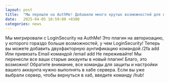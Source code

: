 ```yaml
---
layout: post
title:  "Мы перешли на AuthMe! Добавили много крутых возможностей для вашего аккаунта на нашем сервере!"
date:   2025-04-05 10:59:00 +0300
categories: news
--- 
```

Мы мигрировали с LoginSecurity на AuthMe!
Это плагин на авторизацию, у которого гораздо больше возможностей, у чем LoginSecurity!
Теперь вы можете добавить двухфакторную аунтификацию командой /2fa add
Или привязать Email командой /email add
Не переживайте! Мы перенесли все ваши старые аккаунты в новый плагин! Благо, это возможно!
Обратите внимание, все команды для защиты и настройки вашего аккаунта нужно выполнять в хабе сервера. Если вы уже выбрали сервер, чтобы вернуться в хаб, введите команду /hub!
